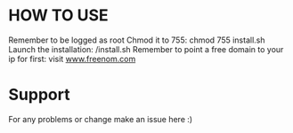 # HOW TO USE
Remember to be logged as root
Chmod it to 755: chmod 755 install.sh
Launch the installation: /install.sh
Remember to point a free domain to your ip for first: visit www.freenom.com

# Support
For any problems or change make an issue here :)

